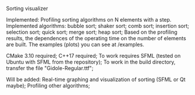 Sorting visualizer

Implemented:
Profiling sorting algorithms on N elements with a step.
Implemented algorithms:
bubble sort;
shaker sort;
comb sort;
insertion sort;
selection sort;
quick sort;
merge sort;
heap sort;
Based on the profiling results, the dependences of the operating time on the number of elements are built.
The examples (plots) you can see at /examples.

CMake 3.10 required; C++17 required;
To work requires SFML (tested on Ubuntu with SFML from the repository);
To work in the build directory, transfer the file "Gidole-Regular.ttf";

Will be added:
Real-time graphing and visualization of sorting (SFML or Qt maybe);
Profiling other algorithms;
